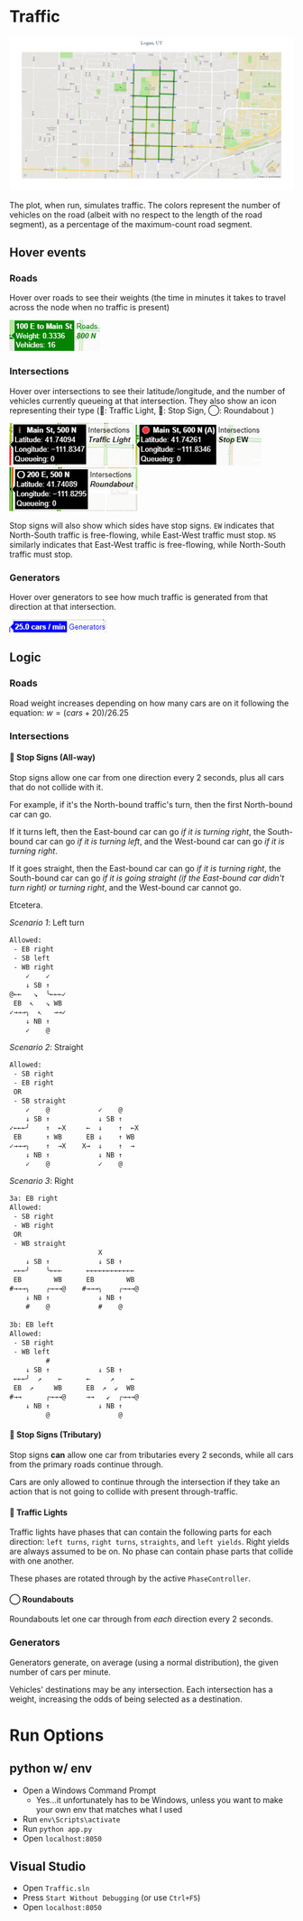 ﻿# Traffic
![Plot with traffic](https://raw.githubusercontent.com/yodarocks1/traffic-simulator/master//plot.png)

The plot, when run, simulates traffic.
The colors represent the number of vehicles on the road (albeit with no respect to the length of the road segment),
as a percentage of the maximum-count road segment.

## Hover events
### Roads
Hover over roads to see their weights (the time in minutes it takes to travel across the node when no traffic is present)

![Road hover tooltip](https://raw.githubusercontent.com/yodarocks1/traffic-simulator/master//hover_edge.png)

### Intersections
Hover over intersections to see their latitude/longitude, and the number of vehicles currently queueing at that intersection.
They also show an icon representing their type (🚦: Traffic Light, 🛑: Stop Sign, ◯: Roundabout )

![Traffic light hover tooltip](https://raw.githubusercontent.com/yodarocks1/traffic-simulator/master//hover_light.png)
![Stop sign hover tooltip](https://raw.githubusercontent.com/yodarocks1/traffic-simulator/master//hover_stop.png)
![Roundabout hover tooltip](https://raw.githubusercontent.com/yodarocks1/traffic-simulator/master//hover_roundabout.png)

Stop signs will also show which sides have stop signs.
`EW` indicates that North-South traffic is free-flowing, while East-West traffic must stop.
`NS` similarly indicates that East-West traffic is free-flowing, while North-South traffic must stop.

### Generators
Hover over generators to see how much traffic is generated from that direction at that intersection.

![Generator hover tooltip](https://raw.githubusercontent.com/yodarocks1/traffic-simulator/master//hover_generator.png)

## Logic
### Roads
Road weight increases depending on how many cars are on it following the equation:
$w=(cars + 20) / 26.25$

### Intersections
#### 🛑 Stop Signs (All-way)
Stop signs allow one car from one direction every 2 seconds, plus all cars that do not collide with it.

For example, if it's the North-bound traffic's turn, then the first North-bound car can go.

If it turns left, then the East-bound car can go *if it is turning right*, the South-bound car can go *if it is turning left*, and the West-bound car can go *if it is turning right*.

If it goes straight, then the East-bound car can go *if it is turning right*, the South-bound car can go *if it is going straight (if the East-bound car didn't turn right) or turning right*, and the West-bound car cannot go.

Etcetera.

*Scenario 1*: Left turn
```
Allowed:
 - EB right
 - SB left
 - WB right
    ✓    ✓
    ↓ SB ↑
@←←   ↘  ╰←←←✓
 EB  ↖   ↘ WB
✓→→→╮  ↖   →→✓
    ↓ NB ↑
    ✓    @
```
*Scenario 2*: Straight
```
Allowed:
 - SB right
 - EB right
 OR
 - SB straight
    ✓    @            ✓    @    
    ↓ SB ↑            ↓ SB ↑    
✓←←←╯    ↑  ←X     ←  ↓    ↑  ←X
 EB      ↑ WB      EB ↓    ↑ WB 
✓→→→╮    ↑  →X    X→  ↓    ↑  → 
    ↓ NB ↑            ↓ NB ↑    
    ✓    @            ✓    @    
```
*Scenario 3*: Right
```
3a: EB right
Allowed:
 - SB right
 - WB right
 OR
 - WB straight
                      X
    ↓ SB ↑            ↓ SB ↑        
 ←←←╯    ╰←←←      ←←←←←←←←←←←←     
 EB        WB      EB        WB     
#→→→╮    ╭→→→@    #→→→╮    ╭→→→@    
    ↓ NB ↑            ↓ NB ↑        
    #    @            #    @        

3b: EB left
Allowed:
 - SB right
 - WB left
         #
    ↓ SB ↑            ↓ SB ↑        
 ←←←╯  ↗    ←      ←     ↗    ←     
 EB  ↗     WB      EB  ↗  ↙  WB     
#→→      ╭→→→@     →→   ↙  ╭→→→@    
    ↓ NB ↑            ↓ NB ↑        
         @                 @        
```

#### 🛑 Stop Signs (Tributary)
Stop signs **can** allow one car from tributaries every 2 seconds, while all cars from the primary roads continue through.

Cars are only allowed to continue through the intersection if they take an action that is not going to collide with present through-traffic.

#### 🚦 Traffic Lights
Traffic lights have phases that can contain the following parts for each direction: `left turns`, `right turns`, `straights`, and `left yields`.
Right yields are always assumed to be on.
No phase can contain phase parts that collide with one another.

These phases are rotated through by the active `PhaseController`.

#### ◯ Roundabouts
Roundabouts let one car through from *each* direction every 2 seconds.

### Generators
Generators generate, on average (using a normal distribution), the given number of cars per minute.

Vehicles' destinations may be any intersection. Each intersection has a weight, increasing the odds of being selected as a destination.

# Run Options
## python w/ env
 - Open a Windows Command Prompt
   - Yes...it unfortunately has to be Windows, unless you want to make your own env that matches what I used
 - Run `env\Scripts\activate`
 - Run `python app.py`
 - Open `localhost:8050`

## Visual Studio
 - Open `Traffic.sln`
 - Press `Start Without Debugging` (or use `Ctrl+F5`)
 - Open `localhost:8050`
<!--stackedit_data:
eyJoaXN0b3J5IjpbLTEzMzc1NTk0MzgsMTI3MTE5MzU5OF19
-->